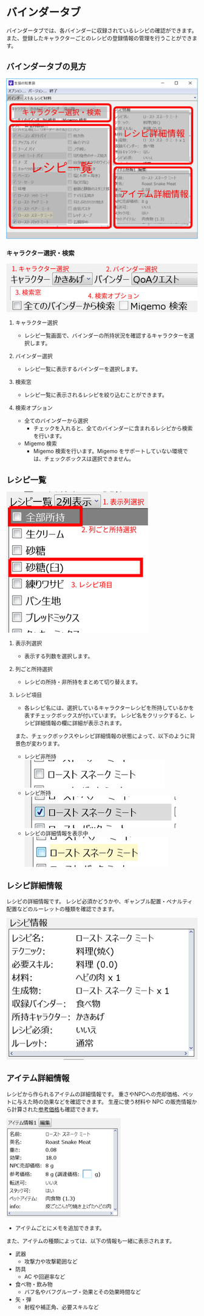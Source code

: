 # バインダータブ
バインダータブでは、各バインダーに収録されているレシピの確認ができます。
また、登録したキャラクターごとのレシピの登録情報の管理を行うことができます。

## バインダータブの見方

![メイン画面](img/binder.png)

### キャラクター選択・検索
![検索画面](img/binder-search.png)

1. キャラクター選択
    - レシピ一覧画面で、バインダーの所持状況を確認するキャラクターを選択します。

1. バインダー選択
    - レシピ一覧に表示するバインダーを選択します。

1. 検索窓
    - レシピ一覧に表示されるレシピを絞り込むことができます。

1. 検索オプション
    - 全てのバインダーから選択
        - チェックを入れると、全てのバインダーに含まれるレシピから検索を行います。
    - Migemo 検索
        - Migemo 検索を行います。Migemo をサポートしていない環境では、チェックボックスは選択できません。

## レシピ一覧
![レシピ一覧](img/binder-recipe.png)

1. 表示列選択
    - 表示する列数を選択します。

1. 列ごと所持選択
    - レシピの所持・非所持をまとめて切り替えます。

1. レシピ項目
    - 各レシピ名には、選択しているキャラクターレシピを所持しているかを表すチェックボックスが付いています。
      レシピ名をクリックすると、レシピ詳細情報の欄に詳細が表示されます。

    また、チェックボックスやレシピ詳細情報の状態によって、以下のように背景色が変わります。

    - レシピ非所持
      ![レシピ項目](img/snake-default.png)
    - レシピ所持
      ![レシピ項目](img/snake-owned.png)
    - レシピの詳細情報を表示中
      ![レシピ項目](img/snake-detail.png)

## レシピ詳細情報
レシピの詳細情報です。
レシピ必須かどうかや、ギャンブル配置・ペナルティ配置などのルーレットの種類を確認できます。

![詳細](img/recipe-detail.png)

## アイテム詳細情報
レシピから作られるアイテムの詳細情報です。
重さやNPCへの売却価格、ペットに与えた時の効果などを確認できます。
生産に使う材料や NPC の販売情報から計算された[参考価格](refprice.md)も確認できます。

![詳細](img/item-detail.png)

- アイテムごとにメモを追加できます。

また、アイテムの種類によっては、以下の情報も一緒に表示されます。

- 武器
    - 攻撃力や攻撃範囲など
- 防具
    - AC や回避率など
- 食べ物・飲み物
    - バフ名やバフグループ・効果とその効果時間など
- 矢・弾
    - 射程や補正角、必要スキルなど
